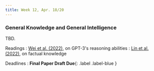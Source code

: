 ```yaml
---
title: Week 12, Apr. 18/20
---
```


### General Knowledge and General Intelligence
TBD.

Readings
: [Wei et al. (2022)](https://arxiv.org/abs/2201.11903), on GPT-3's reasoning abilities
: [Lin et al. (2022)](https://aclanthology.org/2022.acl-long.229/), on factual knowledge

Deadlines
: **Final Paper Draft Due**{: .label .label-blue }